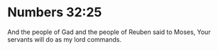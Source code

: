 # Numbers 32:25

And the people of Gad and the people of Reuben said to Moses, Your servants will do as my lord commands.
